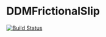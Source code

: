 # DDMFrictionalSlip

[![Build Status](https://github.com/ajacquey/DDMFrictionalSlip.jl/actions/workflows/CI.yml/badge.svg?branch=main)](https://github.com/ajacquey/DDMFrictionalSlip.jl/actions/workflows/CI.yml?query=branch%3Amain)
